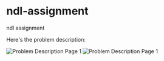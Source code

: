 # ndl-assignment
ndl assignment

Here's the problem description:

![Problem Description Page 1](https://raw.githubusercontent.com/Vikas-Kaushik/ndl-assignment/blob/master/resources/page1.png)
![Problem Description Page 1](https://raw.githubusercontent.com/Vikas-Kaushik/ndl-assignment/blob/master/resources/page2.png)
